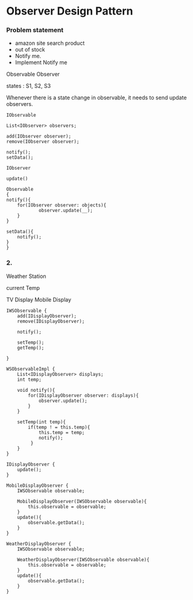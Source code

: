 
# Observer Design Pattern 


### Problem  statement 

* amazon site search product 
* out of stock 
* Notify me.
* Implement Notify me 



Observable         Observer 

states : S1, S2, S3

Whenever there is a state change in observable, 
it needs to send update observers.


```
IObservable

List<IObserver> observers;

add(IObserver observer);
remove(IObserver observer);

notify();  
setData();
```


```
IObserver

update()
```


```
Observable
{
notify(){
    for(IObserver observer: objects){
            observer.update(__); 
    }   
}

setData(){
    notify();
}
}

```


### 2. 
Weather Station 

current Temp 

TV Display 
Mobile Display 

```
IWSObservable {    
    add(IDisplayObserver);
    remove(IDisplayObserver);
    
    notify();
    
    setTemp();
    getTemp();
        
}

WSObservableImpl {
    List<IDisplayObserver> displays; 
    int temp; 
    
    void notify(){
        for(IDisplayObserver observer: displays){
            observer.update();
        }   
    }
    
    setTemp(int temp){
        if(temp ! = this.temp){
            this.temp = temp;
            notify();
         }
    }
}

IDisplayObserver {
    update();
}

MobileDisplayObserver {
    IWSObservable observable;
    
    MobileDisplayObserver(IWSObservable observable){
        this.observable = observable;
    }
    update(){
        observable.getData();
    }
}

WeatherDisplayObserver {
    IWSObservable observable;
    
    WeatherDisplayObserver(IWSObservable observable){
        this.observable = observable;
    }
    update(){
        observable.getData();
    }
}

```


